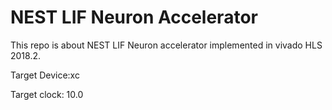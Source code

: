 # NEST LIF Neuron Accelerator
This repo is about NEST LIF Neuron accelerator implemented in vivado HLS 2018.2.

Target Device:xc

Target clock: 10.0